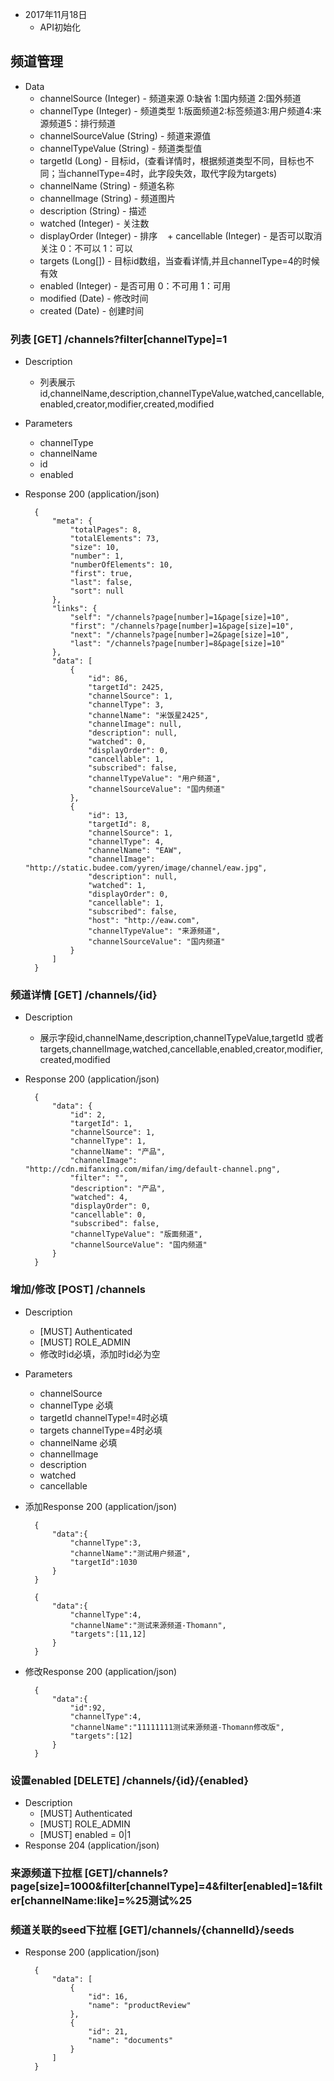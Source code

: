 + 2017年11月18日
    + API初始化

## 频道管理

+ Data
    + channelSource (Integer) - 频道来源 0:缺省 1:国内频道 2:国外频道
    + channelType (Integer) - 频道类型 1:版面频道2:标签频道3:用户频道4:来源频道5：排行频道
    + channelSourceValue (String) - 频道来源值
    + channelTypeValue (String) - 频道类型值
    + targetId (Long) - 目标id，(查看详情时，根据频道类型不同，目标也不同；当channelType=4时，此字段失效，取代字段为targets)
    + channelName (String) - 频道名称
    + channelImage (String) - 频道图片
    + description (String) - 描述
    + watched (Integer) - 关注数
    + displayOrder (Integer) - 排序
    + cancellable (Integer) - 是否可以取消关注 0：不可以 1：可以
    + targets (Long[]) - 目标id数组，当查看详情,并且channelType=4的时候有效
    + enabled (Integer) - 是否可用 0：不可用 1：可用
    + modified (Date) - 修改时间
    + created (Date) - 创建时间

### 列表 [GET] /channels?filter[channelType]=1 
+ Description
    + 列表展示id,channelName,description,channelTypeValue,watched,cancellable,enabled,creator,modifier,created,modified
+ Parameters
    + channelType
    + channelName
    + id
    + enabled
+ Response 200 (application/json)

        {
            "meta": {
                "totalPages": 8,
                "totalElements": 73,
                "size": 10,
                "number": 1,
                "numberOfElements": 10,
                "first": true,
                "last": false,
                "sort": null
            },
            "links": {
                "self": "/channels?page[number]=1&page[size]=10",
                "first": "/channels?page[number]=1&page[size]=10",
                "next": "/channels?page[number]=2&page[size]=10",
                "last": "/channels?page[number]=8&page[size]=10"
            },
            "data": [
                {
                    "id": 86,
                    "targetId": 2425,
                    "channelSource": 1,
                    "channelType": 3,
                    "channelName": "米饭星2425",
                    "channelImage": null,
                    "description": null,
                    "watched": 0,
                    "displayOrder": 0,
                    "cancellable": 1,
                    "subscribed": false,
                    "channelTypeValue": "用户频道",
                    "channelSourceValue": "国内频道"
                },
                {
                    "id": 13,
                    "targetId": 8,
                    "channelSource": 1,
                    "channelType": 4,
                    "channelName": "EAW",
                    "channelImage": "http://static.budee.com/yyren/image/channel/eaw.jpg",
                    "description": null,
                    "watched": 1,
                    "displayOrder": 0,
                    "cancellable": 1,
                    "subscribed": false,
                    "host": "http://eaw.com",
                    "channelTypeValue": "来源频道",
                    "channelSourceValue": "国内频道"
                }
            ]
        }
        
### 频道详情 [GET] /channels/{id}
+ Description
    + 展示字段id,channelName,description,channelTypeValue,targetId 或者 targets,channelImage,watched,cancellable,enabled,creator,modifier,created,modified
+ Response 200 (application/json)
    
        {
            "data": {
                "id": 2,
                "targetId": 1,
                "channelSource": 1,
                "channelType": 1,
                "channelName": "产品",
                "channelImage": "http://cdn.mifanxing.com/mifan/img/default-channel.png",
                "filter": "",
                "description": "产品",
                "watched": 4,
                "displayOrder": 0,
                "cancellable": 0,
                "subscribed": false,
                "channelTypeValue": "版面频道",
                "channelSourceValue": "国内频道"
            }
        }

### 增加/修改 [POST] /channels
+ Description
    + [MUST] Authenticated
    + [MUST] ROLE_ADMIN
    + 修改时id必填，添加时id必为空
+ Parameters
    + channelSource 
    + channelType 必填
    + targetId channelType!=4时必填
    + targets channelType=4时必填
    + channelName 必填
    + channelImage 
    + description
    + watched
    + cancellable
+ 添加Response 200 (application/json)

        {
            "data":{
                "channelType":3,
                "channelName":"测试用户频道",
                "targetId":1030
            }
        }
        
        {
            "data":{
                "channelType":4,
                "channelName":"测试来源频道-Thomann",
                "targets":[11,12]
            }
        }
        
+ 修改Response 200 (application/json)

        {
            "data":{
                "id":92,
                "channelType":4,
                "channelName":"11111111测试来源频道-Thomann修改版",
                "targets":[12]
            }
        }

### 设置enabled [DELETE] /channels/{id}/{enabled}
+ Description
    + [MUST] Authenticated
    + [MUST] ROLE_ADMIN
    + [MUST] enabled = 0|1
+ Response 204 (application/json)

### 来源频道下拉框 [GET]/channels?page[size]=1000&filter[channelType]=4&filter[enabled]=1&filter[channelName:like]=%25测试%25

### 频道关联的seed下拉框 [GET]/channels/{channelId}/seeds
+ Response 200 (application/json)
    
        {
            "data": [
                {
                    "id": 16,
                    "name": "productReview"
                },
                {
                    "id": 21,
                    "name": "documents"
                }
            ]
        }
